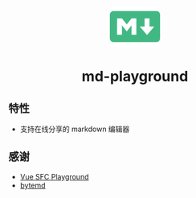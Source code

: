 <p align='center'>
  <img src='./logo.svg' width='100'/>
  <h1 align='center'>md-playground</h1>
</p>

## 特性

- 支持在线分享的 markdown 编辑器

## 感谢

- [Vue SFC Playground](https://sfc.vuejs.org/)
- [bytemd](https://github.com/bytedance/bytemd)
